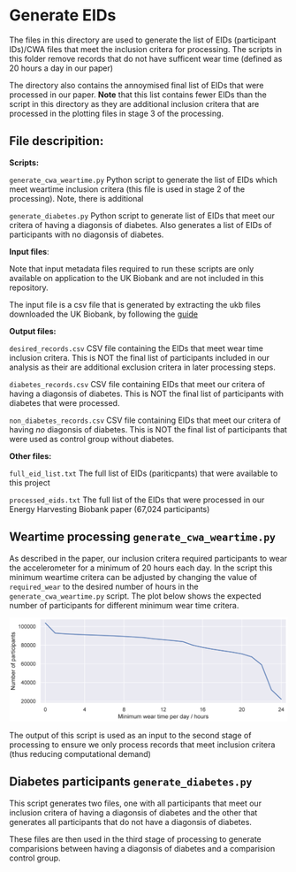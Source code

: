 # Generate EIDs
The files in this directory are used to generate the list of EIDs (participant IDs)/CWA files that meet the inclusion critera for processing. The scripts in this folder remove records that do not have sufficent wear time (defined as 20 hours a day in our paper)

The directory also contains the annoymised final list of EIDs that were processed in our paper. **Note** that this list contains fewer EIDs than the script in this directory as they are additional inclusion critera that are processed in the plotting files in stage 3 of the processing.

## File descripition:

**Scripts:**

`generate_cwa_weartime.py` Python script to generate the list of EIDs which meet weartime inclusion critera (this file is used in stage 2 of the processing). Note, there is additional 

`generate_diabetes.py` Python script to generate list of EIDs that meet our critera of having a diagonsis of diabetes. Also generates a list of EIDs of participants with no diagonsis of diabetes.

**Input files**:

Note that input metadata files required to run these scripts are only available on application to the UK Biobank and are not included in this repository.

The input file is a csv file that is generated by extracting the ukb files downloaded the UK Biobank, by following the [guide](https://biobank.ctsu.ox.ac.uk/crystal/exinfo.cgi?src=accessing_data_guide)

**Output files:**

`desired_records.csv` CSV file containing the EIDs that meet wear time inclusion critera. This is NOT the final list of participants included in our analysis as their are additional exclusion critera in later processing steps.

`diabetes_records.csv` CSV file containing EIDs that meet our critera of having a diagonsis of diabetes. This is NOT the final list of participants with diabetes that were processed.

`non_diabetes_records.csv` CSV file containing EIDs that meet our critera of having *no* diagonsis of diabetes. This is NOT the final list of participants that were used as control group without diabetes. 


**Other files:**

`full_eid_list.txt` The full list of EIDs (pariticpants) that were available to this project

`processed_eids.txt` The full list of the EIDs that were processed in our Energy Harvesting Biobank paper (67,024 participants)

## Weartime processing `generate_cwa_weartime.py`
As described in the paper, our inclusion critera required participants to wear the accelerometer for a minimum of 20 hours each day. In the script this minimum weartime critera can be adjusted by changing the value of `required_wear` to the desired number of hours in the `generate_cwa_weartime.py` script. The plot below shows the expected number of participants for different minimum wear time critera.

![Plot of weartime against total number of participants](weartime_participants.png)

The output of this script is used as an input to the second stage of processing to ensure we only process records that meet inclusion critera (thus reducing computational demand)


## Diabetes participants `generate_diabetes.py`
This script generates two files, one with all participants that meet our inclusion critera of having a diagonsis of diabetes and the other that generates all participants that do not have a diagonsis of diabetes.

These files are then used in the third stage of processing to generate comparisions between having a diagonsis of diabetes and a comparision control group.

